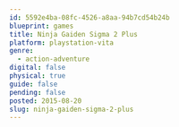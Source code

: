 ```yaml
---
id: 5592e4ba-08fc-4526-a8aa-94b7cd54b24b
blueprint: games
title: Ninja Gaiden Sigma 2 Plus
platform: playstation-vita
genre:
  - action-adventure
digital: false
physical: true
guide: false
pending: false
posted: 2015-08-20
slug: ninja-gaiden-sigma-2-plus
---
```

